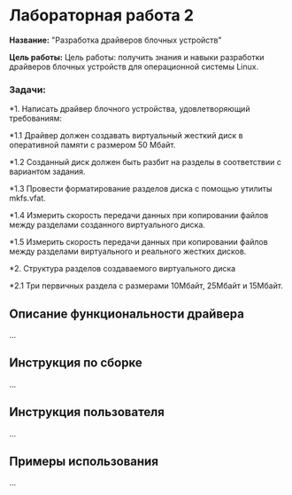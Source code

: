 # Лабораторная работа 2

**Название:** "Разработка драйверов блочных устройств"

**Цель работы:** Цель работы: получить знания и навыки разработки драйверов блочных устройств для операционной системы Linux. 

### Задачи:  
*1. Написать драйвер блочного устройства, удовлетворяющий требованиям:

*1.1 Драйвер должен создавать виртуальный жесткий диск в оперативной  памяти с размером 50 Мбайт. 

*1.2 Созданный диск должен быть разбит на разделы в соответствии с  вариантом задания.

*1.3 Провести форматирование разделов диска с помощью утилиты  mkfs.vfat. 

*1.4 Измерить скорость передачи данных при копировании файлов между  разделами созданного виртуального диска. 

*1.5 Измерить скорость передачи данных при копировании файлов между  разделами виртуального и реального жестких дисков. 

*2. Структура разделов создаваемого виртуального диска

*2.1 Три первичных раздела с размерами 10Мбайт, 25Мбайт и  15Мбайт.
 
## Описание функциональности драйвера

...

## Инструкция по сборке

...

## Инструкция пользователя

...

## Примеры использования

...